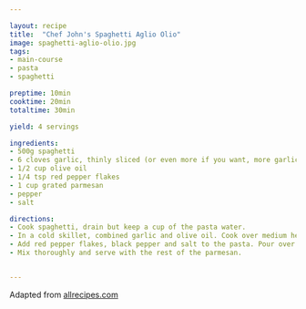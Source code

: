 ```yaml
---

layout: recipe
title:  "Chef John's Spaghetti Aglio Olio"
image: spaghetti-aglio-olio.jpg
tags: 
- main-course
- pasta
- spaghetti

preptime: 10min
cooktime: 20min
totaltime: 30min

yield: 4 servings

ingredients:
- 500g spaghetti
- 6 cloves garlic, thinly sliced (or even more if you want, more garlic is always good)
- 1/2 cup olive oil
- 1/4 tsp red pepper flakes
- 1 cup grated parmesan
- pepper
- salt

directions:
- Cook spaghetti, drain but keep a cup of the pasta water.
- In a cold skillet, combined garlic and olive oil. Cook over medium heat for about 10min. Reduce to medium low once the oil begins to bubble. You need to slowly toast the garlic, not burn it. Cook and stir until the garlic is golden brown.
- Add red pepper flakes, black pepper and salt to the pasta. Pour over olive oil and garlic. Add half of the parmsan.
- Mix thoroughly and serve with the rest of the parmesan.


---
```


Adapted from [allrecipes.com](https://www.allrecipes.com/recipe/222000/spaghetti-aglio-e-olio/)